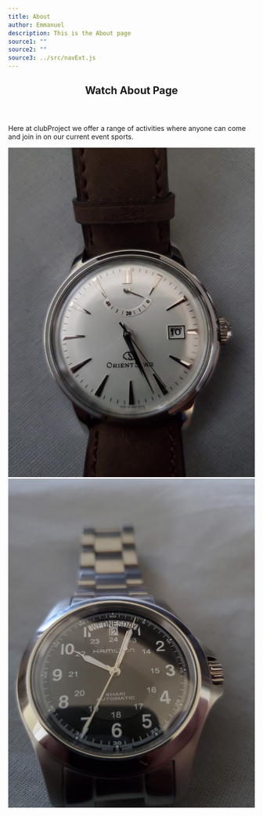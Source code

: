 ```yaml
---
title: About
author: Emmanuel
description: This is the About page
source1: ""
source2: ""
source3: ../src/navExt.js
---
```

<body>
 
<header>
<h2>Watch About Page</h2>
</header>	
<p> Here at clubProject we offer a range of activities where anyone
can come and join in on our current event sports.
		
</p>
		
<div class="picTable">
		
<img src="../src/images/img1.jpg" alt="White Watch" class="image1">
<img src="../src/images/img2.jpg" alt="Black Watch" class="image2">

</div>
	
</body>